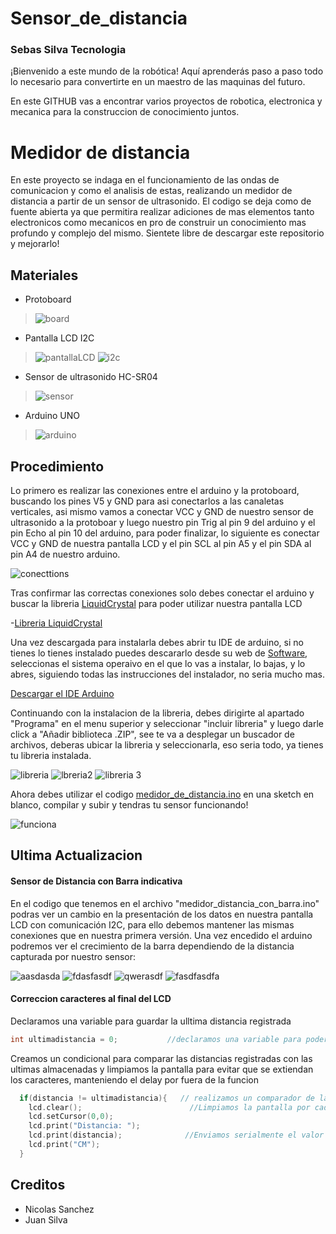 # Sensor_de_distancia

### Sebas Silva Tecnologia
¡Bienvenido a este mundo de la robótica! Aquí aprenderás paso a paso todo lo necesario para convertirte en un maestro de las maquinas del futuro.

En este GITHUB vas a encontrar varios proyectos de robotica, electronica y mecanica para la construccion de conocimiento juntos.


# Medidor de distancia

En este proyecto se indaga en el funcionamiento de las ondas de comunicacion y como el analisis de estas, realizando un medidor de distancia a partir de un sensor de ultrasonido. El codigo se deja como de fuente abierta ya que permitira realizar adiciones de mas elementos tanto electronicos como mecanicos en pro de construir un conocimiento mas profundo y complejo del mismo. Sientete libre de descargar este repositorio y mejorarlo!

Materiales
-------------
- Protoboard
>![board](https://user-images.githubusercontent.com/79547422/206582590-f091d6be-6f4f-4c22-9c90-18e982a1f83e.JPG)

- Pantalla LCD I2C
>![pantallaLCD](https://user-images.githubusercontent.com/79547422/206582760-9ee3093d-c4ed-4e09-a602-16abbbc88a66.JPG)
>![i2c](https://user-images.githubusercontent.com/79547422/206582933-da1d68bb-adaf-4093-8aee-a7066959bc0f.JPG)

- Sensor de ultrasonido HC-SR04
>![sensor](https://user-images.githubusercontent.com/79547422/206583151-45003958-78ac-4130-960c-c730b9f2a559.jpg)

- Arduino UNO 
>![arduino](https://user-images.githubusercontent.com/79547422/206583391-c520780f-7c52-415b-9109-3f37045955c3.JPG)

Procedimiento
-------------

Lo primero es realizar las conexiones entre el arduino y la protoboard, buscando los pines V5 y GND para asi conectarlos a las canaletas verticales, asi mismo vamos a conectar VCC y GND de nuestro sensor de ultrasonido a la protoboar y luego nuestro pin Trig al pin 9 del arduino y el pin Echo al pin 10 del arduino, para poder finalizar, lo siguiente es conectar VCC y GND de nuestra pantalla LCD  y el pin SCL al pin A5 y el pin SDA al pin A4 de nuestro arduino.

![conecttions](https://user-images.githubusercontent.com/79547422/206584620-f3da291c-28f0-43cc-9e8c-4b87832c2e7e.JPG)

Tras confirmar las correctas conexiones solo debes conectar el arduino y buscar la libreria [LiquidCrystal](https://www.arduinolibraries.info/libraries/liquid-crystal-i2-c) para poder utilizar nuestra pantalla LCD

-[Libreria LiquidCrystal](https://www.arduinolibraries.info/libraries/liquid-crystal-i2-c) 

Una vez descargada para instalarla debes abrir tu IDE de arduino, si no tienes lo tienes instalado puedes descararlo desde su web de [Software](https://www.arduino.cc/en/software), seleccionas el sistema operaivo en el que lo vas a instalar, lo bajas, y lo abres, siguiendo todas las instrucciones del instalador, no seria mucho mas.

[Descargar el IDE Arduino](https://www.arduino.cc/en/software)

Continuando con la instalacion de la libreria, debes dirigirte al apartado "Programa" en el menu superior y seleccionar "incluir libreria" y luego darle click a "Añadir biblioteca .ZIP", see te va a desplegar un buscador de archivos, deberas ubicar la libreria y seleccionarla, eso seria todo, ya tienes tu libreria instalada.

![libreria](https://user-images.githubusercontent.com/79547422/206586250-6a74be28-a28d-4b18-bc78-724f57af0c7b.JPG)
![lbreria2](https://user-images.githubusercontent.com/79547422/206586258-bab70188-d279-40f7-9561-eb14637e9967.JPG)
![libreria 3](https://user-images.githubusercontent.com/79547422/206586262-afd6d818-10d5-44ac-901a-1a7e0e9b10df.JPG)

Ahora debes utilizar el codigo [medidor_de_distancia.ino](https://github.com/FryFr/Sensor_de_distancia/blob/main/medidor_de_distancia.ino) en una sketch en blanco, compilar y subir y tendras tu sensor funcionando!

![funciona](https://user-images.githubusercontent.com/79547422/206586560-e2c6390a-c030-408c-a6db-ea35ac2b7f6d.JPG)

Ultima Actualizacion
-------------

#### Sensor de Distancia con Barra indicativa

En el codigo que tenemos en el archivo "medidor_distancia_con_barra.ino" podras ver un cambio en la presentación de los datos en nuestra pantalla LCD con comunicación I2C, para ello debemos mantener las mismas conexiones que en nuestra primera versión. Una vez encedido el arduino podremos ver el crecimiento de la barra dependiendo de la distancia capturada por nuestro sensor:

![aasdasda](https://user-images.githubusercontent.com/79547422/218630148-976afdb2-ad5b-487c-8a43-7a0ef3fa8b9e.JPG)
![fdasfasdf](https://user-images.githubusercontent.com/79547422/218630360-35b33837-8d9a-439c-9957-d10a5ac06c8d.JPG)
![qwerasdf](https://user-images.githubusercontent.com/79547422/218630365-daf53036-9481-4c57-b285-b823dc8d39e4.JPG)
![fasdfasdfa](https://user-images.githubusercontent.com/79547422/218630373-4bc42f78-dc2c-400f-aa26-bf327e0a1241.JPG)


#### Correccion caracteres al final del LCD

Declaramos una variable para guardar la ulltima distancia registrada
```C++
int ultimadistancia = 0;           //declaramos una variable para poder limpiar la pantalla LCD
```
Creamos un condicional para comparar las distancias registradas con las ultimas almacenadas y limpiamos la pantalla para evitar que se extiendan los caracteres, manteniendo el delay por fuera de la funcion
```C++
  if(distancia != ultimadistancia){   // realizamos un comparador de la distancia y la guardada de ultimo
    lcd.clear();                        //Limpiamos la pantalla por cada ciclo de datos encontrados
    lcd.setCursor(0,0);
    lcd.print("Distancia: ");
    lcd.print(distancia);              //Enviamos serialmente el valor de la distancia al LCD
    lcd.print("CM");
  }
```

## Creditos
- Nicolas Sanchez
- Juan Silva
